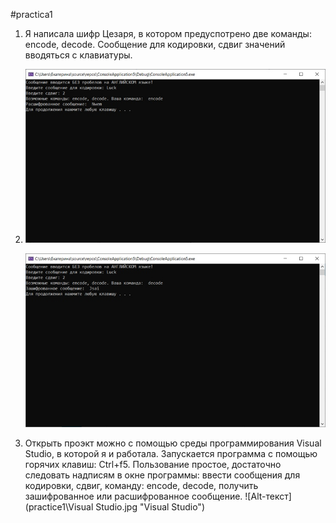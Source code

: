 #practica1
1. Я написала шифр Цезаря, в котором предуспотрено две команды: encode, decode. Сообщение для кодировки, сдвиг значений вводяться с клавиатуры.
2. ![Alt-текст](practice1\encode.jpg "encode")

   ![Alt-текст](practice1\decode.jpg "decode")
3. Открыть проэкт можно с помощью среды программирования Visual Studio, в которой я и работала.
   Запускается программа с помощью горячих клавиш: Ctrl+f5.
   Пользование простое, достаточно следовать надписям в окне программы: ввести сообщения для кодировки, сдвиг, команду: encode, decode, получить 
   зашифрованное или расшифрованное сообщение.
   ![Alt-текст](practice1\Visual Studio.jpg "Visual Studio")
